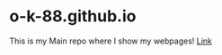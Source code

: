 # o-k-88.github.io
This is my Main repo where I show my webpages!
<a href="https://o-k-88.github.io/" target="_blank" >Link</a>

